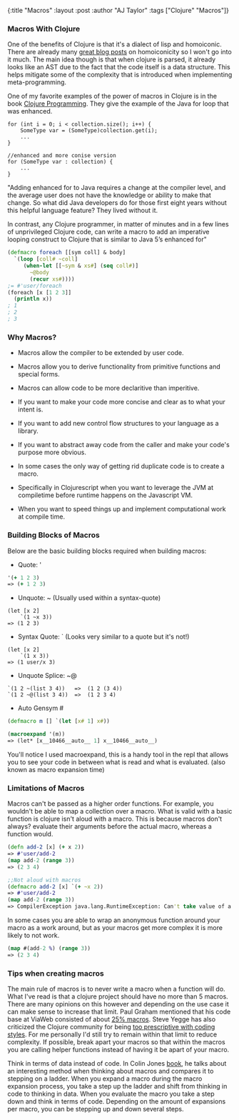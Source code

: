 {:title "Macros"
 :layout :post
 :author "AJ Taylor"
 :tags  ["Clojure" "Macros"]}



### Macros With Clojure

One of the benefits of Clojure is that it's a dialect of lisp and homoiconic. There are already many [great blog posts](https://spin.atomicobject.com/2013/07/23/homoiconicity-clojure-macros/) on homoiconicity so I won't go into it much. The main idea though is that when clojure is parsed, it already looks like an AST due to the fact that the code itself is a data structure. This helps mitigate some of the complexity that is introduced when implementing meta-programming.

One of my favorite examples of the power of macros in Clojure is in the book [Clojure Programming](http://shop.oreilly.com/product/0636920013754.do). They give the example of the Java for loop that was enhanced.

```
for (int i = 0; i < collection.size(); i++) {
    SomeType var = (SomeType)collection.get(i);
    ...
}

//enhanced and more conise version
for (SomeType var : collection) {
    ...
}
```

"Adding enhanced for to Java requires a change at the compiler level, and the average user does not have the knowledge or ability to make that change. So what did Java developers do for those first eight years without this helpful language feature? They lived without it.

In contrast, any Clojure programmer, in matter of minutes and in a few lines of unprivileged Clojure code, can write a macro to add an imperative looping construct to Clojure that is similar to Java 5’s enhanced for"

```clojure
(defmacro foreach [[sym coll] & body]
  `(loop [coll# ~coll]
     (when-let [[~sym & xs#] (seq coll#)]
       ~@body
       (recur xs#))))
;= #'user/foreach
(foreach [x [1 2 3]]
  (println x))
; 1
; 2
; 3
```

### Why Macros?

* Macros allow the compiler to be extended by user code.

* Macros allow you to derive functionality from primitive functions and special forms.

* Macros can allow code to be more declaritive than imperitive.

* If you want to make your code more concise and clear as to what your intent is.

* If you want to add new control flow structures to your language as a library.

* If you want to abstract away code from the caller and make your code's purpose more obvious.

* In some cases the only way of getting rid duplicate code is to create a macro.

* Specifically in Clojurescript when you want to leverage the JVM at compiletime before runtime happens on the Javascript VM.

* When you want to speed things up and implement computational work at compile time.

### Building Blocks of Macros

Below are the basic building blocks required when building macros:

* Quote: '

```clojure
'(+ 1 2 3)
=> (+ 1 2 3)
```

* Unquote: ~ (Usually used within a syntax-quote)

```
(let [x 2]
    `(1 ~x 3))
=> (1 2 3)
```

* Syntax Quote: ` (Looks very similar to a quote but it's not!)

```
(let [x 2]
    `(1 x 3))
=> (1 user/x 3)
```

* Unquote Splice: ~@

```
`(1 2 ~(list 3 4))   =>  (1 2 (3 4))
`(1 2 ~@(list 3 4))  =>  (1 2 3 4)
```
* Auto Gensym #

```clojure
(defmacro m [] `(let [x# 1] x#))

(macroexpand '(m))
=> (let* [x__10466__auto__ 1] x__10466__auto__)
```

You'll notice I used macroexpand, this is a handy tool in the repl that allows you to see your code in between what is read and what is evaluated. (also known as macro expansion time)

### Limitations of Macros

Macros can't be passed as a higher order functions. For example, you wouldn't be able to map a collection over a macro. What is valid with a basic function is clojure isn't aloud with a macro. This is because macros don't always? evaluate their arguments before the actual macro, whereas a function would.

```clojure
(defn add-2 [x] (+ x 2))
=> #'user/add-2
(map add-2 (range 3))
=> (2 3 4)

;;Not aloud with macros
(defmacro add-2 [x] `(+ ~x 2))
=> #'user/add-2
(map add-2 (range 3))
=> CompilerException java.lang.RuntimeException: Can't take value of a macro: #'user/add-2
```
In some cases you are able to wrap an anonymous function around your macro as a work around, but as your macros get more complex it is more likely to not work.

```clojure
(map #(add-2 %) (range 3))
=> (2 3 4)
```

### Tips when creating macros

The main rule of macros is to never write a macro when a function will do. What I've read is that a clojure project should have no more than 5 macros. There are many opinions on this however and depending on the use case it can make sense to increase that limit. Paul Graham mentioned that his code base at ViaWeb consisted of about [25% macros](http://www.paulgraham.com/avg.html). Steve Yegge has also criticized the Clojure community for being [too prescriptive with coding styles](https://groups.google.com/d/msg/seajure/GLqhj_2915A/f-JpotiBTfAJ). For me personally I'd still try to remain within that limit to reduce complexity. If possible, break apart your macros so that within the macros you are calling helper functions instead of having it be apart of your macro.

Think in terms of data instead of code. In Colin Jones [book](https://pragprog.com/book/cjclojure/mastering-clojure-macros), he talks about an interesting method when thinking about macros and compares it to stepping on a ladder. When you expand a macro during the macro expansion process, you take a step up the ladder and shift from thinking in code to thinking in data. When you evaluate the macro you take a step down and think in terms of code. Depending on the amount of expansions per macro, you can be stepping up and down several steps.
